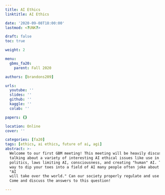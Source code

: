 ```yaml
---
title: AI Ethics
linktitle: AI Ethics

date: '2020-09-08T18:00:00'
lastmod: <?UNK?>

draft: false
toc: true

weight: 2

menu:
  gbms_fa20:
    parent: Fall 2020

authors: [brandons209]

urls:
  youtube: ''
  slides: ''
  github: ''
  kaggle: ''
  colab: ''

papers: {}

location: Online
cover: ''

categories: [fa20]
tags: [ethics, ai ethics, future of ai, agi]
abstract: >-
  Welcome to our first GBM meeting! This meeting will be heavily discussion-based,
  talking about a variety of interesting AI ethical issues like use in medical fields,
  politics, laws limiting AI, consciousness, and creating "human" AI. This is a great
  way to dip your toes into a field of AI many people often joke about or just say
  "AI
  will take over the world." Can our society properly regulate and use AI in the future?
  Come and discuss the answers to this question!

---
```


<!-- TODO Add Meeting Notes/Contents here -->
<!-- NOTE Refer the Documentation if you're unsure how to format/add to this. -->
